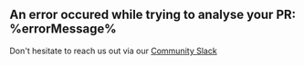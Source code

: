 ## An error occured while trying to analyse your PR: %errorMessage%

Don't hesitate to reach us out via our [Community Slack](https://join.slack.com/t/ponicode-community/shared_invite/zt-fiq4fhkg-DE~a_FkJ7xtiZxW7efyA4Q)